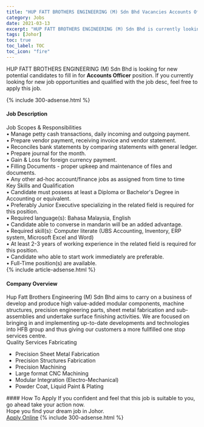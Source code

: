 ```yaml
---
title: "HUP FATT BROTHERS ENGINEERING (M) Sdn Bhd Vacancies Accounts Officer" 
category: Jobs 
date: 2021-03-13 
excerpt: "HUP FATT BROTHERS ENGINEERING (M) Sdn Bhd is currently looking for suitable person to fill in the Accounts Officer which based in Johor" 
tags: [Johor] 
toc: true 
toc_label: TOC 
toc_icon: "fire" 
--- 
```


<p>HUP FATT BROTHERS ENGINEERING (M) Sdn Bhd is looking for new potential candidates to fill in for <b>Accounts Officer</b> position. If you currently looking for new job opportunities and qualified with the job desc, feel free to apply this job.
</p>{% include 300-adsense.html %} 
<div><div><h4>Job Description</h4></div><div><div><span><div><div>Job Scopes &amp; Responsibilities<br>&#8226; Manage petty cash transactions, daily incoming and outgoing payment.</div><div>&#8226; Prepare vendor payment, receiving invoice and vendor statement.</div><div>&#8226; Reconciles bank statements by comparing statements with general ledger.</div><div>&#8226; Prepare journal for the month.</div><div>&#8226; Gain &amp; Loss for foreign currency payment.</div><div>&#8226; Filling Documents - proper upkeep and maintenance of files and documents.</div><div>&#8226; Any other ad-hoc account/finance jobs as assigned from time to time</div><div>Key Skills and Qualification</div><div>&#8226; Candidate must possess at least a Diploma or Bachelor's Degree in Accounting or equivalent.<br>&#8226; Preferably Junior Executive specializing in the related field is required for this position.<br>&#8226; Required language(s): Bahasa Malaysia, English<br>&#8226; Candidate able to converse in mandarin will be an added advantage.<br>&#8226; Required skill(s): Computer literate (UBS Accounting, Inventory, ERP system, Microsoft Excel and Word)<br>&#8226; At least 2-3 years of working experience in the related field is required for this position.<br>&#8226; Candidate who able to start work immediately are preferable.<br>&#8226; Full-Time position(s) are available.</div></div></span></div></div></div> 
{% include article-adsense.html %} 
<div><div><h4>Company Overview</h4></div><div><div><span><div><div>
	Hup Fatt Brothers Engineering (M) Sdn Bhd aims to carry on a business of develop and produce high value-added modular components, machine structures, precision engineering parts, sheet metal fabrication and sub-assemblies and undertake surface finishing activities.&#160;We are focused on bringing in and implementing up-to-date developments and technologies into HFB group and thus giving our customers a more fullfilled one stop services centre.</div>
<div>
	Quality Services Fabricating
	<ul>
<li>
			Precision Sheet Metal Fabrication</li>
<li>
			Precision Structures Fabrication</li>
<li>
			Precision Machining</li>
<li>
			Large format CNC Machining</li>
<li>
			Modular Integration (Electro-Mechanical)</li>
<li>
			Powder Coat, Liquid Paint &amp; Plating</li>
</ul>
</div></div></span></div></div></div> 
#### How To Apply 
If you confident and feel that this job is suitable to you, go ahead take your action now. <br/> 
Hope you find your dream job in Johor. <br/> 
<a href="https://www.jobstreet.com.my/en/job/accounts-officer-4504139?jobId=jobstreet-my-job-4504139&" class="btn btn--info" target="_blank" rel="nofollow noopenner">Apply Online</a> 
{% include 300-adsense.html %} 